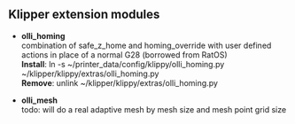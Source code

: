 ## Klipper extension modules

- __olli_homing__<br>
combination of safe_z_home and homing_override with user defined actions in place of a normal G28 (borrowed from RatOS)<br>
__Install__: ln -s ~/printer_data/config/klippy/olli_homing.py ~/klipper/klippy/extras/olli_homing.py<br>
__Remove__: unlink ~/klipper/klippy/extras/olli_homing.py<br>

- __olli_mesh__<br>
todo: will do a real adaptive mesh by mesh size and mesh point grid size
